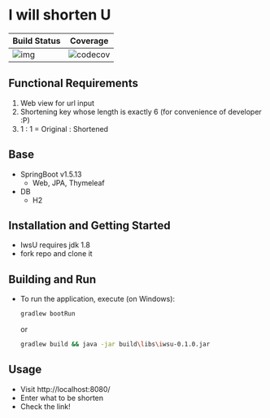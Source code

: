 # I will shorten U

| Build Status  | Coverage   |
|---|---|
|![img](https://travis-ci.com/nobe0716/IwsU.svg?branch=develop)|![codecov](https://codecov.io/gh/nobe0716/IwsU/branch/develop/graph/badge.svg)|

## Functional Requirements
1. Web view for url input
2. Shortening key whose length is exactly 6 (for convenience of developer :P)
3. 1 : 1 = Original : Shortened

## Base
* SpringBoot v1.5.13
  * Web, JPA, Thymeleaf
* DB
  * H2
  
## Installation and Getting Started
* IwsU requires jdk 1.8
* fork repo and clone it

## Building and Run
* To run the application, execute (on Windows):
  ```sh
  gradlew bootRun
  ``` 
  or
  ```sh
  gradlew build && java -jar build\libs\iwsu-0.1.0.jar
  
  ```
  
## Usage
* Visit http://localhost:8080/
* Enter what to be shorten
* Check the link!